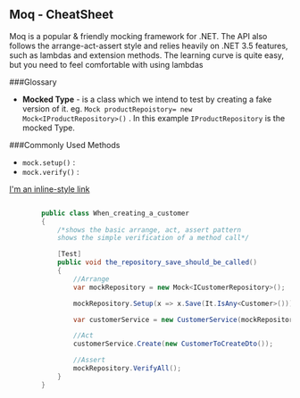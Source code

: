 ## Moq - CheatSheet 

Moq is a popular & friendly mocking framework for .NET. The API also follows the arrange-act-assert style and relies heavily on .NET 3.5 features, such as lambdas and extension methods. The learning curve is quite easy, but you need to feel comfortable with using lambdas

###Glossary

- **Mocked Type** - is a class which we intend to test by creating a fake version of it. eg. `Mock productRepoistory= new Mock<IProductRepository>()` . In this example `IProductRepository` is the mocked Type.

###Commonly Used Methods


- `mock.setup()` : 
- `mock.verify()` :

[I'm an inline-style link](https://www.google.com)

```c#

        public class When_creating_a_customer
        {
            /*shows the basic arrange, act, assert pattern
            shows the simple verification of a method call*/

            [Test]
            public void the_repository_save_should_be_called()
            {
                //Arrange
                var mockRepository = new Mock<ICustomerRepository>();

                mockRepository.Setup(x => x.Save(It.IsAny<Customer>()));

                var customerService = new CustomerService(mockRepository.Object);

                //Act
                customerService.Create(new CustomerToCreateDto());

                //Assert
                mockRepository.VerifyAll();
            }            
        }
```